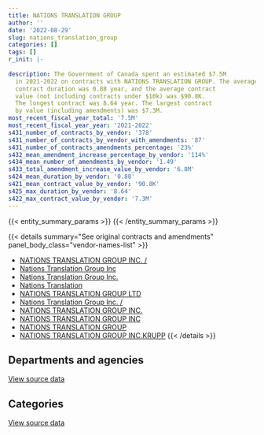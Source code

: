 ```yaml
---
title: NATIONS TRANSLATION GROUP
author: ''
date: '2022-08-29'
slug: nations_translation_group
categories: []
tags: []
r_init: |-
  
description: The Government of Canada spent an estimated $7.5M
  in 2021-2022 on contracts with NATIONS TRANSLATION GROUP. The average
  contract duration was 0.88 year, and the average contract
  value (not including contracts under $10k) was $90.8K.
  The longest contract was 8.64 year. The largest contract
  by value (including amendments) was $7.3M.
most_recent_fiscal_year_total: '7.5M'
most_recent_fiscal_year_year: '2021-2022'
s431_number_of_contracts_by_vendor: '378'
s431_number_of_contracts_by_vendor_with_amendments: '87'
s431_number_of_contracts_amendments_percentage: '23%'
s432_mean_amendment_increase_percentage_by_vendor: '114%'
s434_mean_number_of_amendments_by_vendor: '1.49'
s433_total_amendment_increase_value_by_vendor: '6.8M'
s424_mean_duration_by_vendor: '0.88'
s421_mean_contract_value_by_vendor: '90.8K'
s425_max_duration_by_vendor: '8.64'
s422_max_contract_value_by_vendor: '7.3M'
---
```


<script src="/rmarkdown-libs/htmlwidgets/htmlwidgets.js"></script>
<link href="/rmarkdown-libs/datatables-css/datatables-crosstalk.css" rel="stylesheet" />
<script src="/rmarkdown-libs/datatables-binding/datatables.js"></script>
<script src="/rmarkdown-libs/jquery/jquery-3.6.0.min.js"></script>
<link href="/rmarkdown-libs/dt-core-bootstrap/css/dataTables.bootstrap.min.css" rel="stylesheet" />
<link href="/rmarkdown-libs/dt-core-bootstrap/css/dataTables.bootstrap.extra.css" rel="stylesheet" />
<script src="/rmarkdown-libs/dt-core-bootstrap/js/jquery.dataTables.min.js"></script>
<script src="/rmarkdown-libs/dt-core-bootstrap/js/dataTables.bootstrap.min.js"></script>
<link href="/rmarkdown-libs/crosstalk/css/crosstalk.min.css" rel="stylesheet" />
<script src="/rmarkdown-libs/crosstalk/js/crosstalk.min.js"></script>
<script src="/rmarkdown-libs/htmlwidgets/htmlwidgets.js"></script>
<link href="/rmarkdown-libs/datatables-css/datatables-crosstalk.css" rel="stylesheet" />
<script src="/rmarkdown-libs/datatables-binding/datatables.js"></script>
<script src="/rmarkdown-libs/jquery/jquery-3.6.0.min.js"></script>
<link href="/rmarkdown-libs/dt-core-bootstrap/css/dataTables.bootstrap.min.css" rel="stylesheet" />
<link href="/rmarkdown-libs/dt-core-bootstrap/css/dataTables.bootstrap.extra.css" rel="stylesheet" />
<script src="/rmarkdown-libs/dt-core-bootstrap/js/jquery.dataTables.min.js"></script>
<script src="/rmarkdown-libs/dt-core-bootstrap/js/dataTables.bootstrap.min.js"></script>
<link href="/rmarkdown-libs/crosstalk/css/crosstalk.min.css" rel="stylesheet" />
<script src="/rmarkdown-libs/crosstalk/js/crosstalk.min.js"></script>

{{< entity_summary_params >}}
{{< /entity_summary_params >}}

{{< details summary="See original contracts and amendments" panel_body_class="vendor-names-list" >}}
- [NATIONS TRANSLATION GROUP INC. /](https://search.open.canada.ca/en/ct/?sort=contract_value_f%20desc&page=1&search_text=%22NATIONS%20TRANSLATION%20GROUP%20INC.%20%2f%22)
- [Nations Translation Group Inc](https://search.open.canada.ca/en/ct/?sort=contract_value_f%20desc&page=1&search_text=%22Nations%20Translation%20Group%20Inc%22)
- [Nations Translation Group Inc.](https://search.open.canada.ca/en/ct/?sort=contract_value_f%20desc&page=1&search_text=%22Nations%20Translation%20Group%20Inc.%22)
- [Nations Translation](https://search.open.canada.ca/en/ct/?sort=contract_value_f%20desc&page=1&search_text=%22Nations%20Translation%22)
- [NATIONS TRANSLATION GROUP LTD](https://search.open.canada.ca/en/ct/?sort=contract_value_f%20desc&page=1&search_text=%22NATIONS%20TRANSLATION%20GROUP%20LTD%22)
- [Nations Translation Group Inc. /](https://search.open.canada.ca/en/ct/?sort=contract_value_f%20desc&page=1&search_text=%22Nations%20Translation%20Group%20Inc.%20%2f%22)
- [NATIONS TRANSLATION GROUP INC.](https://search.open.canada.ca/en/ct/?sort=contract_value_f%20desc&page=1&search_text=%22NATIONS%20TRANSLATION%20GROUP%20INC.%22)
- [NATIONS TRANSLATION GROUP INC](https://search.open.canada.ca/en/ct/?sort=contract_value_f%20desc&page=1&search_text=%22NATIONS%20TRANSLATION%20GROUP%20INC%22)
- [NATIONS TRANSLATION GROUP](https://search.open.canada.ca/en/ct/?sort=contract_value_f%20desc&page=1&search_text=%22NATIONS%20TRANSLATION%20GROUP%22)
- [NATIONS TRANSLATION GROUP INC.KRUPP](https://search.open.canada.ca/en/ct/?sort=contract_value_f%20desc&page=1&search_text=%22NATIONS%20TRANSLATION%20GROUP%20INC.KRUPP%22)
{{< /details >}}

## Departments and agencies

<div id="htmlwidget-1" style="width:100%;height:auto;" class="datatables html-widget"></div>
<script type="application/json" data-for="htmlwidget-1">{"x":{"style":"bootstrap","filter":"none","vertical":false,"data":[["<a href=\"/departments/aandc-aadnc/\">Crown-Indigenous Relations and Northern Affairs Canada<\/a>","<a href=\"/departments/cbsa-asfc/\">Canada Border Services Agency<\/a>","<a href=\"/departments/cfia-acia/\">Canadian Food Inspection Agency<\/a>","<a href=\"/departments/cic/\">Immigration, Refugees and Citizenship Canada<\/a>","<a href=\"/departments/cra-arc/\">Canada Revenue Agency<\/a>","<a href=\"/departments/csc-scc/\">Correctional Service of Canada<\/a>","<a href=\"/departments/cta-otc/\">Canadian Transportation Agency<\/a>","<a href=\"/departments/ec/\">Environment and Climate Change Canada<\/a>","<a href=\"/departments/feddevontario/\">Federal Economic Development Agency for Southern Ontario<\/a>","<a href=\"/departments/fin/\">Department of Finance Canada<\/a>","<a href=\"/departments/hc-sc/\">Health Canada<\/a>","<a href=\"/departments/ic/\">Innovation, Science and Economic Development Canada<\/a>","<a href=\"/departments/infc/\">Infrastructure Canada<\/a>","<a href=\"/departments/isc-sac/\">Indigenous Services Canada<\/a>","<a href=\"/departments/lac-bac/\">Library and Archives Canada<\/a>","<a href=\"/departments/nrcan-rncan/\">Natural Resources Canada<\/a>","<a href=\"/departments/ocol-clo/\">Office of the Commissioner of Official Languages<\/a>","<a href=\"/departments/pc/\">Parks Canada<\/a>","<a href=\"/departments/pch/\">Canadian Heritage<\/a>","<a href=\"/departments/phac-aspc/\">Public Health Agency of Canada<\/a>","<a href=\"/departments/ps-sp/\">Public Safety Canada<\/a>","<a href=\"/departments/pwgsc-tpsgc/\">Public Services and Procurement Canada<\/a>","<a href=\"/departments/statcan/\">Statistics Canada<\/a>","<a href=\"/departments/tc/\">Transport Canada<\/a>","<a href=\"/departments/tsb-bst/\">Transportation Safety Board of Canada<\/a>"],[null,null,5242.27,null,null,null,null,null,null,648950.49,null,null,null,null,null,null,null,null,null,null,null,null,null,5160.7,null],[null,null,182738.81,null,null,156881.96,null,null,52576.39,650728.44,31168.12,null,null,null,null,null,null,null,null,26170.26,4386.6,1312517.44,926600,24530.08,null],[40000,25057.22,294152.98,null,56782.96,1215093.09,null,40290.74,95474.53,648950.49,652234.22,70666.34,38081.43,57162.51,null,14039.41,0,null,23100.62,285277.34,670479.85,8724190.21,null,75313.06,243364.28],[26200.07,116971.17,282212.83,25567.29,null,972553.82,5105.85,83475.87,95474.53,648950.49,801732.78,730816.72,27328.62,189150.12,38712.45,0,0,570.74,111340.11,527341.76,728594.72,1927928.64,null,64234.56,59928.47]],"container":"<table class=\"table table-striped table-hover row-border order-column display\">\n  <thead>\n    <tr>\n      <th>Department<\/th>\n      <th>2018-2019<\/th>\n      <th>2019-2020<\/th>\n      <th>2020-2021<\/th>\n      <th>2021-2022<\/th>\n    <\/tr>\n  <\/thead>\n<\/table>","options":{"order":[[4,"desc"]],"pageLength":10,"autoWidth":true,"columnDefs":[{"targets":1,"render":"function(data, type, row, meta) {\n    return type !== 'display' ? data : DTWidget.formatCurrency(data, \"$\", 2, 3, \",\", \".\", true, null);\n  }"},{"targets":2,"render":"function(data, type, row, meta) {\n    return type !== 'display' ? data : DTWidget.formatCurrency(data, \"$\", 2, 3, \",\", \".\", true, null);\n  }"},{"targets":3,"render":"function(data, type, row, meta) {\n    return type !== 'display' ? data : DTWidget.formatCurrency(data, \"$\", 2, 3, \",\", \".\", true, null);\n  }"},{"targets":4,"render":"function(data, type, row, meta) {\n    return type !== 'display' ? data : DTWidget.formatCurrency(data, \"$\", 2, 3, \",\", \".\", true, null);\n  }"},{"width":"16%","targets":[1,2,3,4]},{"className":"dt-right","targets":[1,2,3,4]}],"orderClasses":false}},"evals":["options.columnDefs.0.render","options.columnDefs.1.render","options.columnDefs.2.render","options.columnDefs.3.render"],"jsHooks":[]}</script>
<p class="text-right">
<a href="https://github.com/GoC-Spending/contracts-data/tree/main/data/out/vendors/nations_translation_group/summary_by_fiscal_year_by_department.csv" class="source-data-link btn btn-link">View source data</a>
</p>

## Categories

<div id="htmlwidget-2" style="width:100%;height:auto;" class="datatables html-widget"></div>
<script type="application/json" data-for="htmlwidget-2">{"x":{"style":"bootstrap","filter":"none","vertical":false,"data":[["<a href=\"/categories/professional_services/\">Professional services<\/a>","<a href=\"/categories/information_technology/\">Information technology<\/a>"],[659353.46,null],[3368298.08,null],[13244654.05,25057.22],[7410244.89,53946.73]],"container":"<table class=\"table table-striped table-hover row-border order-column display\">\n  <thead>\n    <tr>\n      <th>Category<\/th>\n      <th>2018-2019<\/th>\n      <th>2019-2020<\/th>\n      <th>2020-2021<\/th>\n      <th>2021-2022<\/th>\n    <\/tr>\n  <\/thead>\n<\/table>","options":{"order":[[4,"desc"]],"dom":"t","pageLength":30,"autoWidth":true,"columnDefs":[{"targets":1,"render":"function(data, type, row, meta) {\n    return type !== 'display' ? data : DTWidget.formatCurrency(data, \"$\", 2, 3, \",\", \".\", true, null);\n  }"},{"targets":2,"render":"function(data, type, row, meta) {\n    return type !== 'display' ? data : DTWidget.formatCurrency(data, \"$\", 2, 3, \",\", \".\", true, null);\n  }"},{"targets":3,"render":"function(data, type, row, meta) {\n    return type !== 'display' ? data : DTWidget.formatCurrency(data, \"$\", 2, 3, \",\", \".\", true, null);\n  }"},{"targets":4,"render":"function(data, type, row, meta) {\n    return type !== 'display' ? data : DTWidget.formatCurrency(data, \"$\", 2, 3, \",\", \".\", true, null);\n  }"},{"width":"16%","targets":[1,2,3,4]},{"className":"dt-right","targets":[1,2,3,4]}],"orderClasses":false,"lengthMenu":[10,25,30,50,100]}},"evals":["options.columnDefs.0.render","options.columnDefs.1.render","options.columnDefs.2.render","options.columnDefs.3.render"],"jsHooks":[]}</script>
<p class="text-right">
<a href="https://github.com/GoC-Spending/contracts-data/tree/main/data/out/vendors/nations_translation_group/summary_by_fiscal_year_by_category.csv" class="source-data-link btn btn-link">View source data</a>
</p>
